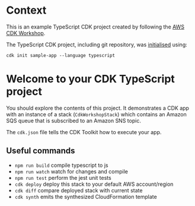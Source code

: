 # Context

This is an example TypeScript CDK project created by following the [AWS CDK Workshop](https://cdkworkshop.com).

The TypeScript CDK project, including git repository, was [initialised](https://cdkworkshop.com/20-typescript/20-create-project/100-cdk-init.html#cdk-init) using:

    cdk init sample-app --language typescript

# Welcome to your CDK TypeScript project

You should explore the contents of this project. It demonstrates a CDK app with an instance of a stack (`CdkWorkshopStack`)
which contains an Amazon SQS queue that is subscribed to an Amazon SNS topic.

The `cdk.json` file tells the CDK Toolkit how to execute your app.

## Useful commands

* `npm run build`   compile typescript to js
* `npm run watch`   watch for changes and compile
* `npm run test`    perform the jest unit tests
* `cdk deploy`      deploy this stack to your default AWS account/region
* `cdk diff`        compare deployed stack with current state
* `cdk synth`       emits the synthesized CloudFormation template
